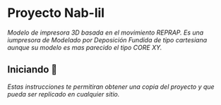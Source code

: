 # Proyecto Nab-lil
_Modelo de impresora 3D basada en el movimiento REPRAP. Es una iumpresora de Modelado por Deposición Fundida de tipo cartesiana aunque su modelo es mas parecido el tipo CORE XY._
## Iniciando :rocket:
_Estas instrucciones te permitiran obtener una copia del proyecto y que pueda ser replicado en cualquier sitio._
